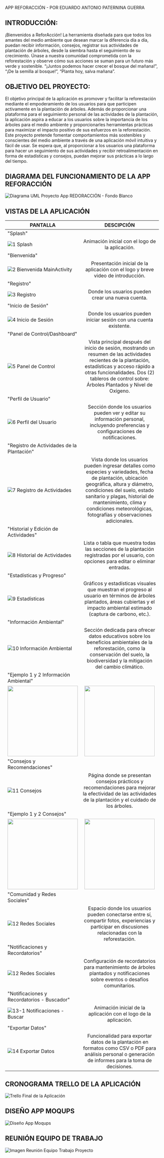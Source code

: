 APP REFORACCIÓN - POR EDUARDO ANTONIO PATERNINA GUERRA

## INTRODUCCIÓN:
¡Bienvenidos a ReforAcción! La herramienta diseñada para que todos los amantes del medio ambiente que desean marcar la diferencia día a día, puedan recibir información, consejos, registrar sus actividades de plantación de árboles, desde la siembra hasta el seguimiento de su crecimiento. Únase a nuestra comunidad comprometida con la reforestación y observe cómo sus acciones se suman para un futuro más verde y sostenible. “¡Juntos podemos hacer crecer el bosque del mañana!", “¡De la semilla al bosque!”, “Planta hoy, salva mañana”.

## OBJETIVO DEL PROYECTO:
El objetivo principal de la aplicación es promover y facilitar la reforestación mediante el empoderamiento de los usuarios para que participen activamente en la plantación de árboles. Además de proporcionar una plataforma para el seguimiento personal de las actividades de la plantación, la aplicación aspira a educar a los usuarios sobre la importancia de los árboles para el medio ambiente y proporcionarles herramientas prácticas para maximizar el impacto positivo de sus esfuerzos en la reforestación.
Este proyecto pretende fomentar comportamientos más sostenibles y conscientes del medio ambiente a través de una aplicación móvil intuitiva y fácil de usar. Se espera que, al proporcionar a los usuarios una plataforma para hacer un seguimiento de sus actividades y recibir retroalimentación en forma de estadísticas y consejos, puedan mejorar sus prácticas a lo largo del tiempo.

## DIAGRAMA DEL FUNCIONAMIENTO DE LA APP REFORACCIÓN 
![Diagrama UML Proyecto App REDORACCIÓN - Fondo Blanco](https://github.com/user-attachments/assets/aaa94e98-5d4f-479d-b4d9-0ecd02ff5de0)

## VISTAS DE LA APLICACIÓN
| PANTALLA  | DESCIPCIÓN |
| ------------- |:-------------:|
| "Splash"      |      |
|![1 Splash](https://github.com/user-attachments/assets/eaca9652-ad27-498a-9e31-03e9f96b74bf)      |Animación inicial con el logo de la aplicación.     |
|"Bienvenida"      |     |
|![2 Bienvenida MainActivity](https://github.com/user-attachments/assets/17ae1619-658c-41ae-b1ad-65d4e4d2b0d2)  | Presentación inicial de la aplicación con el logo y breve video de introducción.   |
| "Registro"      |     |
|![3 Registro](https://github.com/user-attachments/assets/45cbeb2f-861c-464a-b325-62582f57e606)      | Donde los usuarios pueden crear una nueva cuenta.    |
|  "Inicio de Sesión"        |      |
|![4 Inicio de Sesión](https://github.com/user-attachments/assets/bec8c47c-1182-49ca-be51-1f4003cba519)    | Donde los usuarios pueden iniciar sesión con una cuenta existente.    |
| "Panel de Control/Dashboard"      |     |
| ![5 Panel de Control](https://github.com/user-attachments/assets/a410933f-278e-4966-b1b4-cda063e89779)     | Vista principal después del inicio de sesión, mostrando un resumen de las actividades recientes de la plantación, estadísticas y acceso rápido a otras funcionalidades. Dos (2) tableros de control sobre: Árboles Plantados y Nivel de Oxígeno.     |
| "Perfil de Usuario"      |      |
| ![6 Perfil del Usuario](https://github.com/user-attachments/assets/d3060954-a906-4bb1-9672-87cb8aa3a007)    | Sección donde los usuarios pueden ver y editar su información personal, incluyendo preferencias y configuraciones de notificaciones.    |
| "Registro de Actividades de la Plantación"      |      |
| ![7 Registro de Actividades](https://github.com/user-attachments/assets/c450a39a-16a1-4500-b838-5b3ee2956a24)     | Vista donde los usuarios pueden ingresar detalles como especies y variedades, fecha de plantación, ubicación geográfica, altura y diámetro, condiciones del suelo, estado sanitario y plagas, historial de mantenimiento, clima y condiciones meteorológicas, fotografías y observaciones adicionales.     |
| "Historial y Edición de Actividades"      |      |
| ![8 Historial de Actividades](https://github.com/user-attachments/assets/f421f983-c98e-4ba1-a204-56ee4fc4c6f7)     | Lista o tabla que muestra todas las secciones de la plantación registradas por el usuario, con opciones para editar o eliminar entradas.     |
| "Estadísticas y Progreso"      |      |
| ![9 Estadísticas](https://github.com/user-attachments/assets/66ef9ec9-ac72-4fdb-ba11-4a07a607f1c8)      | Gráficos y estadísticas visuales que muestran el progreso al usuario en términos de árboles plantados, áreas cubiertas y el impacto ambiental estimado (captura de carbono, etc.).     |
| "Información Ambiental"      |      |
| ![10 Información Ambiental](https://github.com/user-attachments/assets/a9f95ac3-b3a5-4361-87f7-dcd60dc20ce6)      | Sección dedicada para ofrecer datos educativos sobre los beneficios ambientales de la reforestación, como la conservación del suelo, la biodiversidad y la mitigación del cambio climático.     |
| "Ejemplo 1 y 2 Información Ambiental"       |      |
| <img src="https://github.com/user-attachments/assets/eeaac4f3-4249-4ace-9871-6d4ffdca5c0b" width="230">| <img src="https://github.com/user-attachments/assets/07ce0f24-75d5-4ed4-ab2a-cfce6a48982c" width="230">|
| "Consejos y Recomendaciones"      |      |
| ![11 Consejos](https://github.com/user-attachments/assets/532227ce-a1f1-474a-80f5-f6228f0c657a)      | Página donde se presentan consejos prácticos y recomendaciones para mejorar la efectividad de las actividades de la plantación y el cuidado de los árboles.     |
| "Ejemplo 1 y 2 Consejos"     |      |
| <img src="https://github.com/user-attachments/assets/0edd86d6-bf8a-4044-87b7-11e65ca7f630" width="230"> |  <img src="https://github.com/user-attachments/assets/4d0ab367-a39d-4bce-a72d-de2a417f4444" width="230"> |
| "Comunidad y Redes Sociales"      |      |
| ![12 Redes Sociales](https://github.com/user-attachments/assets/5eaeedc4-9771-4ae7-a9e9-ce40d9550262)      | Espacio donde los usuarios pueden conectarse entre sí, compartir fotos, experiencias y participar en discusiones relacionadas con la reforestación.     |
| "Notificaciones y Recordatorios"      |      |
| ![12 Redes Sociales](https://github.com/user-attachments/assets/aa6c2c8d-d36b-4444-a2db-0e3a90d91705)      | Configuración de recordatorios para mantenimiento de árboles plantados y notificaciones sobre eventos o desafíos comunitarios.     |
| "Notificaciones y Recordatorios - Buscador"      |      |
| ![13-1 Notificaciones - Buscar](https://github.com/user-attachments/assets/3d842223-acf0-4b0b-ad98-551f660ebab5)      |Animación inicial de la aplicación con el logo de la aplicación.     |
| "Exportar Datos"      |      |
| ![14 Exportar Datos](https://github.com/user-attachments/assets/a6b0254f-9474-43bb-ad6c-504eda46dcd6)      | Funcionalidad para exportar datos de la plantación en formatos como CSV o PDF para análisis personal o generación de informes para la toma de decisiones.     |
## CRONOGRAMA TRELLO DE LA APLICACIÓN
![Trello Final de la Aplicación](https://github.com/user-attachments/assets/a2bdef22-23e1-4494-9403-b12c891611a4)
## DISEÑO APP MOQUPS
![Diseño App Moqups](https://github.com/user-attachments/assets/ee457570-a547-4bc3-bdd3-135055ec5fad)
## REUNIÓN EQUIPO DE TRABAJO
![Imagen Reunión Equipo Trabajo Proyecto](https://github.com/user-attachments/assets/6fead968-de08-4f2a-ad3c-e77a008f0a05)
